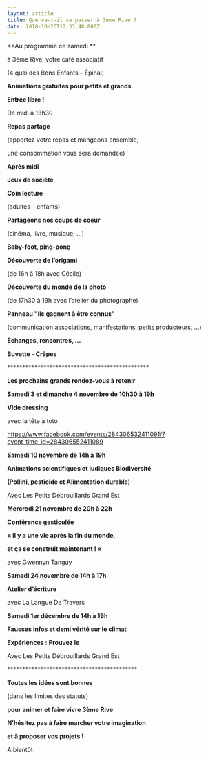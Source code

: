 ```yaml
---
layout: article
title: Que va-t-il se passer à 3ème Rive ?
date: 2018-10-26T12:33:48.880Z
---
```

**Au programme ce samedi **

à 3ème Rive, votre café associatif

(4 quai des Bons Enfants – Épinal)

**Animations gratuites pour petits et grands**

**Entrée libre !**



De midi à 13h30

**Repas partagé**

(apportez votre repas et mangeons ensemble,

une consommation vous sera demandée)

**Après midi**

**Jeux de société**

**Coin lecture**

(adultes – enfants)

**Partageons nos coups de coeur**

(cinéma, livre, musique, …)

**Baby-foot, ping-pong**

**Découverte de l’origami**

(de 16h à 18h avec Cécile)

**Découverte du monde de la photo**

(de 17h30 à 19h avec l’atelier du photographe)

**Panneau "Ils gagnent à être connus"**

(communication associations, manifestations, petits producteurs, ...)

**Échanges, rencontres, …**

**Buvette - Crêpes**

\*\*\*\*\*\*\*\*\*\*\*\*\*\*\*\*\*\*\*\*\*\*\*\*\*\*\*\*\*\*\*\*\*\*\*\*\*\*\*\*\*\*\*\*\*\**

**Les prochains grands rendez-vous à retenir**

**Samedi 3 et dimanche 4 novembre de 10h30 à 19h**

**Vide dressing**

avec la tête à toto

https://www.facebook.com/events/284306532411091/?event_time_id=284306552411089

**Samedi 10 novembre de 14h à 19h**

**Animations scientifiques et ludiques Biodiversité**

**(Pollini, pesticide et Alimentation durable)**

Avec Les Petits Débrouillards Grand Est

**Mercredi 21 novembre de 20h à 22h**

**Conférence gesticulée**

**« il y a une vie après la fin du monde,**

**et ça se construit maintenant ! »**

avec Gwennyn Tanguy

**Samedi 24 novembre de 14h à 17h**

**Atelier d’écriture**

avec La Langue De Travers

**Samedi 1er décembre de 14h à 19h**

**Fausses infos et demi vérité sur le climat**

**Expériences : Prouvez le**

Avec Les Petits Débrouillards Grand Est

\*\*\*\*\*\*\*\*\*\*\*\*\*\*\*\*\*\*\*\*\*\*\*\*\*\*\*\*\*\*\*\*\*\*\*\*\*\*\*\*\*\**

**Toutes les idées sont bonnes**

(dans les limites des statuts)

**pour animer et faire vivre 3ème Rive**

**N’hésitez pas à faire marcher votre imagination**

**et à proposer vos projets !**

A bientôt
